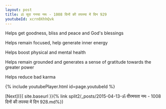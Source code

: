 ```yaml
---
layout: post
title: ॐ सूरा गनया नमः - 1008 दिनों की तपस्या में दिन 929
youtubeId: xcrn0XhhQvk
---
```

 
 
Helps get goodness, bliss and peace and God's blessings
 
Helps remain focused, help generate inner energy 
 
Helps boost physical and mental health 
 
Helps remain grounded and generates a sense of gratitude towards the greater power 
 
Helps reduce bad karma
 
 
 
 


{% include youtubePlayer.html id=page.youtubeId %}
 
[Next]({{ site.baseurl }}{% link  split2/_posts/2015-04-13-ॐ वीरमयता नमः - 1008 दिनों की तपस्या में दिन 928.md%})
 
